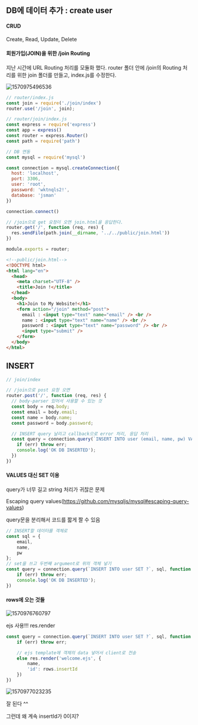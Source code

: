 ##  DB에 데이터 추가 : create user

#### CRUD 

Create, Read, Update, Delete

#### 회원가입(JOIN)을 위한 /join Routing

지난 시간에 URL Routing 처리를 모듈화 했다. router 폴더 안에 /join의 Routing 처리를 위한 join 폴더를 만들고, index.js를 수정한다.

![1570975496536](C:\Users\subin\AppData\Roaming\Typora\typora-user-images\1570975496536.png)

```javascript
// router/index.js
const join = require('./join/index')
router.use('/join', join);
```

```javascript
// router/join/index.js
const express = require('express')
const app = express()
const router = express.Router()
const path = require('path')

// DB 연동
const mysql = require('mysql')

const connection = mysql.createConnection({
  host: 'localhost',
  port: 3306,
  user: 'root',
  password: 'wktnqls2!',
  database: 'jsman'
})

connection.connect()

// /join으로 get 요청이 오면 join.html을 응답한다.
router.get('/', function (req, res) {
  res.sendFile(path.join(__dirname, '../../public/join.html'))
})

module.exports = router;
```

```html
<!--public/join.html-->
<!DOCTYPE html>
<html lang="en">
  <head>
    <meta charset="UTF-8" />
    <title>Join !</title>
  </head>
  <body>
    <h1>Join to My Website!</h1>
    <form action="/join" method="post">
      email : <input type="text" name="email" /> <br />
      name : <input type="text" name="name" /> <br />
      password : <input type="text" name="password" /> <br />
      <input type="submit" />
    </form>
  </body>
</html>
```



## INSERT

```javascript
// join/index

// /join으로 post 요청 오면
router.post('/', function (req, res) {
  // body-parser 있어서 사용할 수 있는 것
  const body = req.body;
  const email = body.email;
  const name = body.name;
  const password = body.password;

  // INSERT query 날리고 callback으로 error 처리, 응답 처리
  const query = connection.query(`INSERT INTO user (email, name, pw) VALUES ("${email}", "${name}", "${password}")`, function (err, rows) {
    if (err) throw err;
    console.log('OK DB INSERTED');
  })
})

```

#### VALUES 대신 SET 이용

query가 너무 길고 string 처리가 귀찮은 문제

Escaping query values(https://github.com/mysqljs/mysql#escaping-query-values)

query문을 분리해서 코드를 짧게 짤 수 있음

```javascript
// INSERT할 데이터를 객체로
const sql = {
    email,
    name,
    pw
};
// set을 쓰고 두번째 argument로 위의 객체 넣기
const query = connection.query(`INSERT INTO user SET ?`, sql, function (err, rows) {
    if (err) throw err;
    console.log('OK DB INSERTED');
})
```

#### rows에 오는 것들

![1570976760797](C:\Users\subin\AppData\Roaming\Typora\typora-user-images\1570976760797.png)

ejs 사용!!! res.render

```javascript
const query = connection.query(`INSERT INTO user SET ?`, sql, function (err, rows) {
    if (err) throw err;

    // ejs template에 객체의 data 넣어서 client로 전송
    else res.render('welcome.ejs', {
        name,
        'id': rows.insertId
    })
})
```

![1570977023235](C:\Users\subin\AppData\Roaming\Typora\typora-user-images\1570977023235.png)

잘 된다 ^^

그런데 왜 계속 insertId가 0이지?


